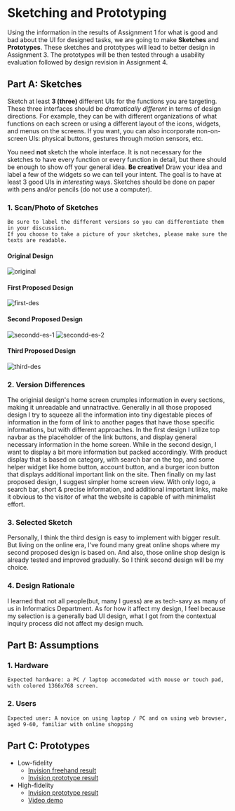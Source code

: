 # Sketching and Prototyping
Using the information in the results of Assignment 1 for what is good and bad about the UI for designed tasks, we are going to make **Sketches** and **Prototypes**. These sketches and prototypes will lead to better design in Assignment 3. The prototypes will be then tested through a usability evaluation followed by design revision in Assignment 4.

## Part A: Sketches
Sketch at least **3 (three)** different UIs for the functions you are targeting. These three interfaces should be _dramatically different_ in terms of design directions. For example, they can be with different organizations of what functions on each screen or using a different layout of the icons, widgets, and menus on the screens. If you want, you can also incorporate non-on-screen UIs: physical buttons, gestures through motion sensors, etc.

You need **not** sketch the whole interface. It is not necessary for the sketches to have every function or every function in detail, but there should be enough to show off your general idea. **Be creative!** Draw your idea and label a few of the widgets so we can tell your intent. The goal is to have at least 3 good UIs in *interesting* ways. Sketches should be done on paper with pens and/or pencils (do not use a computer).

### 1. Scan/Photo of Sketches
```
Be sure to label the different versions so you can differentiate them in your discussion. 
If you choose to take a picture of your sketches, please make sure the texts are readable.
```
#### Original Design
![original](https://user-images.githubusercontent.com/32842793/54727231-3a3ad080-4ba9-11e9-9463-cf5a7f3571bb.jpg)

#### First Proposed Design
![first-des](https://user-images.githubusercontent.com/32842793/54727292-8d148800-4ba9-11e9-8165-288dedac829f.jpg)

#### Second Proposed Design
![secondd-es-1](https://user-images.githubusercontent.com/32842793/54727259-68b8ab80-4ba9-11e9-830a-b578023a3a3d.jpg) ![secondd-es-2](https://user-images.githubusercontent.com/32842793/54727265-6c4c3280-4ba9-11e9-8e09-ec16211755a3.jpg)

#### Third Proposed Design
![third-des](https://user-images.githubusercontent.com/32842793/54727293-8dad1e80-4ba9-11e9-8060-8cfc91a3c4fc.jpg)


### 2. Version Differences

The originial design's home screen crumples information in every sections, making it unreadable and unnatractive. Generally in all those proposed design I try to squeeze all the information into tiny digestable pieces of information in the form of link to another pages that have those specific informations, but with different approaches. In the first design I utilize top navbar as the placeholder of the link buttons, and display general necessary information in the home screen. While in the second design, I want to display a bit more information but packed accordingly. With product display that is based on category, with search bar on the top, and some helper widget like home button, account button, and a burger icon button that displays additional important link on the site. Then finally on my last proposed design, I suggest simpler home screen view. With only logo, a search bar, short & precise information, and additional important links, make it obvious to the visitor of what the website is capable of with minimalist effort. 


### 3. Selected Sketch

Personally, I think the third design is easy to implement with bigger result. But living on the online era, I've found many great online shops where my second proposed design is based on. And also, those online shop design is already tested and improved gradually. So I think second design will be my choice. 


### 4. Design Rationale

I learned that not all people(but, many I guess) are as tech-savy as many of us in Informatics Department. As for how it affect my design, I feel because my selection is a generally bad UI design, what I got from the contextual inquiry process did not affect my design much.  

## Part B: Assumptions
### 1. Hardware
```
Expected hardware: a PC / laptop accomodated with mouse or touch pad, with colored 1366x768 screen. 

```
### 2. Users
```
Expected user: A novice on using laptop / PC and on using web browser, aged 9-60, familiar with online shopping

```

## Part C: Prototypes
- Low-fidelity
  - [Invision freehand result](https://projects.invisionapp.com/freehand/document/AcRYu2qg8) 
  - [Invision prototype result](https://invis.io/5XR8EO82GVB#/354667732_Home)
- High-fidelity
  - [Invision prototype result](https://invis.io/2RRCUHP7T95)
  - [Video demo](https://youtu.be/98jKzYqWDWs)
  
